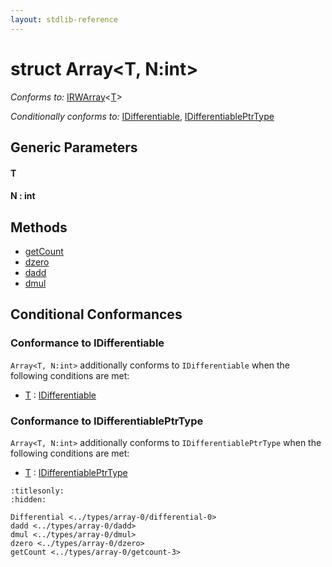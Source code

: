 ```yaml
---
layout: stdlib-reference
---
```


# struct Array\<T, N:int\>

*Conforms to:* [IRWArray](../../interfaces/irwarray-0123/index.md)\<[T](../../interfaces/irwarray-0123/index.md#typeparam-T)\>

*Conditionally conforms to:* [IDifferentiable](../../interfaces/idifferentiable-01/index.md), [IDifferentiablePtrType](../../interfaces/idifferentiableptrtype-01fi/index.md)

## Generic Parameters

####  <a id="typeparam-T"></a>T
####  <a id="decl-N"></a>N  : int

## Methods

* [getCount](getcount-3.md)
* [dzero](dzero.md)
* [dadd](dadd.md)
* [dmul](dmul.md)

## Conditional Conformances

### Conformance to IDifferentiable
`Array<T, N:int>` additionally conforms to `IDifferentiable` when the following conditions are met:

  * [T](index.md#typeparam-T) : [IDifferentiable](../../interfaces/idifferentiable-01/index.md)
### Conformance to IDifferentiablePtrType
`Array<T, N:int>` additionally conforms to `IDifferentiablePtrType` when the following conditions are met:

  * [T](index.md#typeparam-T) : [IDifferentiablePtrType](../../interfaces/idifferentiableptrtype-01fi/index.md)

```{toctree}
:titlesonly:
:hidden:

Differential <../types/array-0/differential-0>
dadd <../types/array-0/dadd>
dmul <../types/array-0/dmul>
dzero <../types/array-0/dzero>
getCount <../types/array-0/getcount-3>
```

<script>
// Fix .md links to .html when on ReadTheDocs
if (window.location.hostname.includes('readthedocs') || 
    window.location.hostname.includes('rtfd.io')) {
  document.addEventListener('DOMContentLoaded', function() {
    const links = document.querySelectorAll('a');
    links.forEach(link => {
      const href = link.getAttribute('href');
      if (href && href.includes('.md')) {
        // This regex will handle .md links with or without fragment identifiers or query parameters
        link.href = link.href.replace(/(.+)\.md(#[^?]*)?(\?.*)?$/, '$1.html$2$3');
      }
    });
  });
}
</script>
